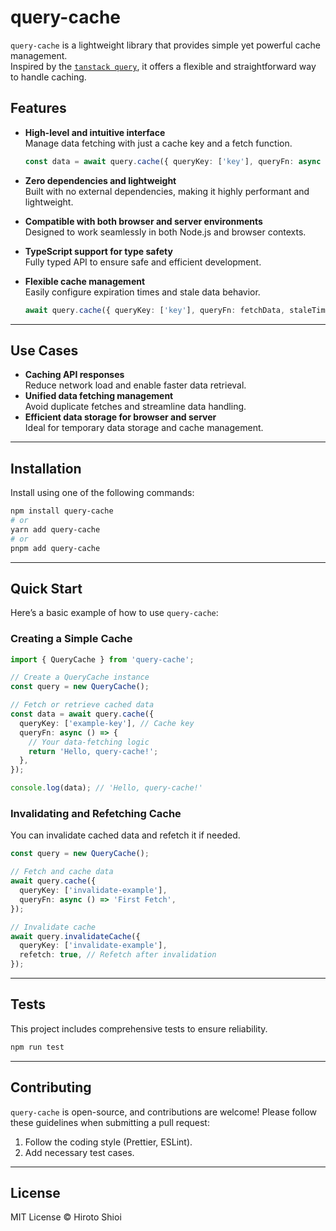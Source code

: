
# query-cache

`query-cache` is a lightweight library that provides simple yet powerful cache management.  
Inspired by the [`tanstack query`](https://github.com/TanStack/query), it offers a flexible and straightforward way to handle caching.

## Features

- **High-level and intuitive interface**  
  Manage data fetching with just a cache key and a fetch function.

  ```typescript
  const data = await query.cache({ queryKey: ['key'], queryFn: async () => fetchData() });
  ```

- **Zero dependencies and lightweight**  
  Built with no external dependencies, making it highly performant and lightweight.

- **Compatible with both browser and server environments**  
  Designed to work seamlessly in both Node.js and browser contexts.

- **TypeScript support for type safety**  
  Fully typed API to ensure safe and efficient development.

- **Flexible cache management**  
  Easily configure expiration times and stale data behavior.

  ```typescript
  await query.cache({ queryKey: ['key'], queryFn: fetchData, staleTime: 3000 });
  ```

---

## Use Cases

- **Caching API responses**  
  Reduce network load and enable faster data retrieval.
- **Unified data fetching management**  
  Avoid duplicate fetches and streamline data handling.
- **Efficient data storage for browser and server**  
  Ideal for temporary data storage and cache management.

---

## Installation

Install using one of the following commands:

```bash
npm install query-cache
# or
yarn add query-cache
# or
pnpm add query-cache
```

---

## Quick Start

Here’s a basic example of how to use `query-cache`:

### Creating a Simple Cache

```typescript
import { QueryCache } from 'query-cache';

// Create a QueryCache instance
const query = new QueryCache();

// Fetch or retrieve cached data
const data = await query.cache({
  queryKey: ['example-key'], // Cache key
  queryFn: async () => {
    // Your data-fetching logic
    return 'Hello, query-cache!';
  },
});

console.log(data); // 'Hello, query-cache!'
```

### Invalidating and Refetching Cache

You can invalidate cached data and refetch it if needed.

```typescript
const query = new QueryCache();

// Fetch and cache data
await query.cache({
  queryKey: ['invalidate-example'],
  queryFn: async () => 'First Fetch',
});

// Invalidate cache
await query.invalidateCache({
  queryKey: ['invalidate-example'],
  refetch: true, // Refetch after invalidation
});
```

---

## Tests

This project includes comprehensive tests to ensure reliability.

```bash
npm run test
```

---

## Contributing

`query-cache` is open-source, and contributions are welcome! Please follow these guidelines when submitting a pull request:

1. Follow the coding style (Prettier, ESLint).
2. Add necessary test cases.

---

## License

MIT License © Hiroto Shioi
